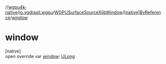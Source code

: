 //[wgpu4k-native](../../../../index.md)/[io.ygdrasil.wgpu](../../index.md)/[WGPUSurfaceSourceXlibWindow](../index.md)/[[native]ByReference](index.md)/[window](window.md)

# window

[native]\
open override var [window](window.md): [ULong](https://kotlinlang.org/api/core/kotlin-stdlib/kotlin/-u-long/index.html)